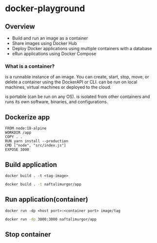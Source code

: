 # docker-playground

## Overview

- Build and run an image as a container
- Share images using Docker Hub
- Deploy Docker applications using multiple containers with a database
- eRun applications using Docker Compose

### What is a container?

is a runnable instance of an image. You can create, start, stop, move, or delete a container using the DockerAPI or CLI.
can be run on local machines, virtual machines or deployed to the cloud.

is portable (can be run on any OS).
is isolated from other containers and runs its own software, binaries, and configurations.

## Dockerize app
```# syntax=docker/dockerfile:1
FROM node:18-alpine
WORKDIR /app
COPY . .
RUN yarn install --production
CMD ["node", "src/index.js"]
EXPOSE 3000
```

## Build application
`docker build . -t <tag-image>`
```bash
docker build . -t naftalimurgor/app
```

## Run application(container)
`docker run -dp <host port>:<container port> image/tag`
```bash
docker run -dp 3000:3000 naftalimurgor/app
```

## Stop container
